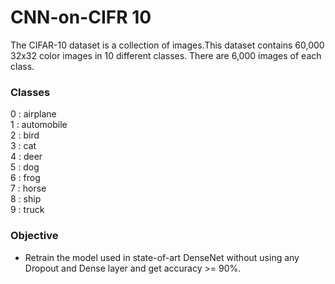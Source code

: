 # CNN-on-CIFR 10
The CIFAR-10 dataset is a collection of images.This dataset contains 60,000 32x32 color images in 10 different classes. There are 6,000 images of each class.

### Classes
0 : airplane
<br>
1 : automobile
<br>
2 : bird
<br>
3 : cat
<br>
4 : deer
<br>
5 : dog
<br>
6 : frog
<br>
7 : horse
<br>
8 : ship
<br>
9 : truck

### Objective
<ul><li>
Retrain the model used in state-of-art DenseNet without using any Dropout and Dense layer and get accuracy >= 90%.
